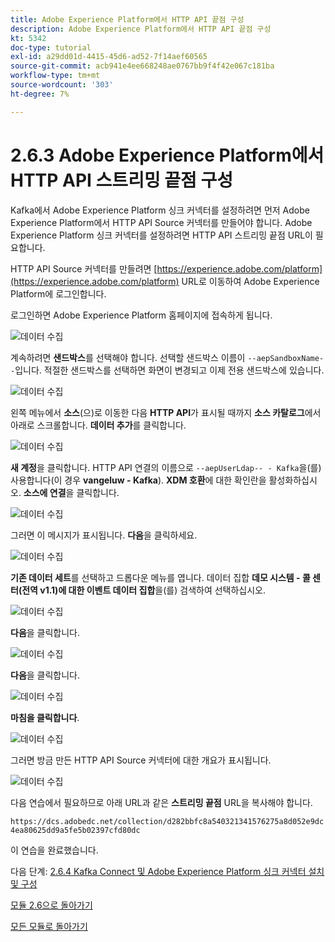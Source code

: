```yaml
---
title: Adobe Experience Platform에서 HTTP API 끝점 구성
description: Adobe Experience Platform에서 HTTP API 끝점 구성
kt: 5342
doc-type: tutorial
exl-id: a29dd01d-4415-45d6-ad52-7f14aef60565
source-git-commit: acb941e4ee668248ae0767bb9f4f42e067c181ba
workflow-type: tm+mt
source-wordcount: '303'
ht-degree: 7%

---
```


# 2.6.3 Adobe Experience Platform에서 HTTP API 스트리밍 끝점 구성

Kafka에서 Adobe Experience Platform 싱크 커넥터를 설정하려면 먼저 Adobe Experience Platform에서 HTTP API Source 커넥터를 만들어야 합니다. Adobe Experience Platform 싱크 커넥터를 설정하려면 HTTP API 스트리밍 끝점 URL이 필요합니다.

HTTP API Source 커넥터를 만들려면 [https://experience.adobe.com/platform](https://experience.adobe.com/platform) URL로 이동하여 Adobe Experience Platform에 로그인합니다.

로그인하면 Adobe Experience Platform 홈페이지에 접속하게 됩니다.

![데이터 수집](./../../../modules/datacollection/module1.2/images/home.png)

계속하려면 **샌드박스**&#x200B;를 선택해야 합니다. 선택할 샌드박스 이름이 ``--aepSandboxName--``입니다. 적절한 샌드박스를 선택하면 화면이 변경되고 이제 전용 샌드박스에 있습니다.

![데이터 수집](./../../../modules/datacollection/module1.2/images/sb1.png)

왼쪽 메뉴에서 **소스**(으)로 이동한 다음 **HTTP API**&#x200B;가 표시될 때까지 **소스 카탈로그**&#x200B;에서 아래로 스크롤합니다. **데이터 추가**&#x200B;를 클릭합니다.

![데이터 수집](./images/kaep1.png)

**새 계정**&#x200B;을 클릭합니다. HTTP API 연결의 이름으로 `--aepUserLdap-- - Kafka`을(를) 사용합니다(이 경우 **vangeluw - Kafka**). **XDM 호환**&#x200B;에 대한 확인란을 활성화하십시오. **소스에 연결**&#x200B;을 클릭합니다.

![데이터 수집](./images/kaep2.png)

그러면 이 메시지가 표시됩니다. **다음**&#x200B;을 클릭하세요.

![데이터 수집](./images/kaep3.png)

**기존 데이터 세트**&#x200B;를 선택하고 드롭다운 메뉴를 엽니다. 데이터 집합 **데모 시스템 - 콜 센터(전역 v1.1)에 대한 이벤트 데이터 집합**&#x200B;을(를) 검색하여 선택하십시오.

![데이터 수집](./images/kaep4.png)

**다음**&#x200B;을 클릭합니다.

![데이터 수집](./images/kaep6.png)

**다음**&#x200B;을 클릭합니다.

![데이터 수집](./images/kaep7.png)

**마침을 클릭합니다**.

![데이터 수집](./images/kaep8.png)

그러면 방금 만든 HTTP API Source 커넥터에 대한 개요가 표시됩니다.

![데이터 수집](./images/kaep9.png)

다음 연습에서 필요하므로 아래 URL과 같은 **스트리밍 끝점** URL을 복사해야 합니다.

`https://dcs.adobedc.net/collection/d282bbfc8a540321341576275a8d052e9dc4ea80625dd9a5fe5b02397cfd80dc`

이 연습을 완료했습니다.

다음 단계: [2.6.4 Kafka Connect 및 Adobe Experience Platform 싱크 커넥터 설치 및 구성](./ex4.md)

[모듈 2.6으로 돌아가기](./aep-apache-kafka.md)

[모든 모듈로 돌아가기](../../../overview.md)
